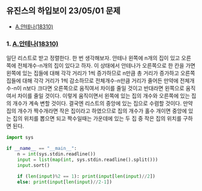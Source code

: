 ## 유진스의 하입보이 23/05/01 문제
- [A.안테나(18310)](https://www.acmicpc.net/problem/18310)  

### 1. [A.안테나(18310)](https://www.acmicpc.net/problem/18310)  

일단 리스트로 받고 정렬한다.
한 번 생각해보자. 안테나 왼쪽에 n개의 집이 있고 오른 쪽에 전체개수-n개의 집이 있다고 하자.
이 상태에서 안테나가 오른쪽으로 한 칸을 가면 왼쪽에 있는 집들에 대해 각각 거리가 1씩 증가하므로 n만큼 총 거리가 증가하고 오른쪽 집들에 대해 각각 거리가 1씩 감소하므로 전체개수-n만큼 거리가 줄어든
만약에 전체개수-n이 n보다 크다면 오른쪽으로 움직여서 차이를 줄일 것이고 반대라면 왼쪽으로 움직여서 차이를 줄일 것이다. 이렇게 움직이면서 왼쪽에 있는 집의 개수와 오른쪽에 있는 집의 개수가 계속 변할 것이다.
결국엔 리스트의 중앙에 있는 집으로 수렴할 것이다. 만약 집의 개수가 짝수개라면 작은 집이라고 하였으므로 집의 개수가 홀수 개이면 중앙에  있는 집의 위치를 뽑으면 되고 짝수일때는 가운데에 있는 두 집 중 작은 
집의 위치를 구하면 된다.

```python
import sys

if __name__ == "__main__":
    n = int(sys.stdin.readline())
    input = list(map(int, sys.stdin.readline().split()))
    input.sort()
    
    if (len(input)%2 == 1): print(input[len(input)//2])
    else: print(input[len(input)//2-1])
```
